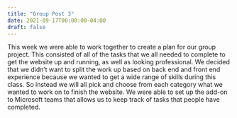```yaml
---
title: "Group Post 3"
date: 2021-09-17T00:00:00-04:00
draft: false
---
```


This week we were able to work together to create a plan for our group project. This consisted of all of the tasks that we all needed to complete to get the website up and running, as well as looking professional. We decided that we didn’t want to split the work up based on back end and front end experience because we wanted to get a wide range of skills during this class. So instead we will all pick and choose from each category what we wanted to work on to finish the website. We were able to set up the add-on to Microsoft teams that allows us to keep track of tasks that people have completed.
